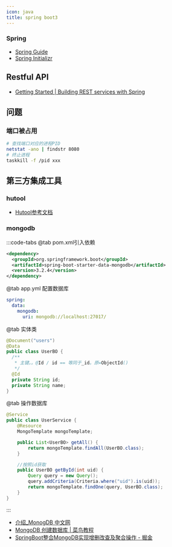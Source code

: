 ```yaml
---
icon: java
title: spring boot3
---
```



### Spring

- [Spring Guide](https://spring.io/guides)
- [Spring Initializr](https://start.spring.io/)

## Restful API

- [Getting Started | Building REST services with Spring](https://spring.io/guides/tutorials/rest)

## 问题

### 端口被占用

```bash
# 查找端口对应的进程PID
netstat -ano | findstr 8080
# 终止进程
taskkill -f /pid xxx
```

## 第三方集成工具

### hutool

- [Hutool参考文档](https://hutool.cn/docs/#/)

### mongodb

:::code-tabs
@tab pom.xml引入依赖

```xml
<dependency>
  <groupId>org.springframework.boot</groupId>
  <artifactId>spring-boot-starter-data-mongodb</artifactId>
  <version>3.2.4</version>
</dependency>
```

@tab app.yml 配置数据库

```yml
spring:
  data:
    mongodb:
      uri: mongodb://localhost:27017/
```

@tab 实体类

```java
@Document("users")
@Data
public class UserBO {
  /**
   * 主键。。@Id / id == 等同于_id。原=ObjectId()
   */
  @Id
  private String id;
  private String name;
}
```

@tab 操作数据库

```java
@Service
public class UserService {
    @Resource
    MongoTemplate mongoTemplate;

    public List<UserBO> getAll() {
        return mongoTemplate.findAll(UserBO.class);
    }

    //按照id获取
    public UserBO getById(int uid) {
        Query query = new Query();
        query.addCriteria(Criteria.where("uid").is(uid));
        return mongoTemplate.findOne(query, UserBO.class);
    }
}
```

:::

- [介绍_MonogDB 中文网](https://mongodb.net.cn/manual/introduction/)
- [MongoDB 创建数据库 | 菜鸟教程](https://www.runoob.com/mongodb/mongodb-create-database.html)
- [SpringBoot整合MongoDB实现增删改查及聚合操作 - 掘金](https://juejin.cn/post/7222676391464828986)

